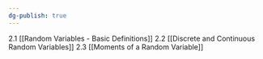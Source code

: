```yaml
---
dg-publish: true
---
```

2.1 [[Random Variables - Basic Definitions]]
2.2 [[Discrete and Continuous Random Variables]]
2.3 [[Moments of a Random Variable]]
